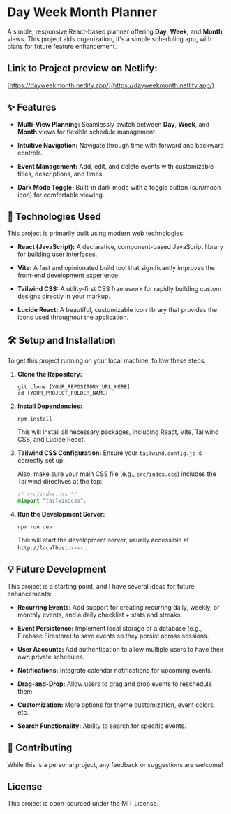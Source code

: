 
# Day Week Month Planner 

A simple, responsive React-based planner offering **Day**, **Week**, and **Month** views. This project aids organization, it's a simple scheduling app, with plans for future feature enhancement.
## Link to Project preview on Netlify: 
[https://dayweekmonth.netlify.app/](https://dayweekmonth.netlify.app/)

## ✨ Features

* **Multi-View Planning:** Seamlessly switch between **Day**, **Week**, and **Month** views for flexible schedule management.

* **Intuitive Navigation:** Navigate through time with forward and backward controls.

* **Event Management:** Add, edit, and delete events with customizable titles, descriptions, and times.

* **Dark Mode Toggle:** Built-in dark mode with a toggle button (sun/moon icon) for comfortable viewing.


## 🚀 Technologies Used

This project is primarily built using modern web technologies:

* **React (JavaScript):** A declarative, component-based JavaScript library for building user interfaces.

* **Vite:** A fast and opinionated build tool that significantly improves the front-end development experience.

* **Tailwind CSS:** A utility-first CSS framework for rapidly building custom designs directly in your markup.

* **Lucide React:** A beautiful, customizable icon library that provides the icons used throughout the application.


## 🛠️ Setup and Installation

To get this project running on your local machine, follow these steps:

1.  **Clone the Repository:**

    ```
    git clone [YOUR_REPOSITORY_URL_HERE]
    cd [YOUR_PROJECT_FOLDER_NAME]
    ```

2.  **Install Dependencies:**

    ```
    npm install
    ```

    This will install all necessary packages, including React, Vite, Tailwind CSS, and Lucide React.

3.  **Tailwind CSS Configuration:**
    Ensure your `tailwind.config.js` is correctly set up. 

    Also, make sure your main CSS file (e.g., `src/index.css`) includes the Tailwind directives at the top:

    ```css
    /* src/index.css */
    @import "tailwindcss";
    ```

4.  **Run the Development Server:**

    ```
    npm run dev
    ```

    This will start the development server, usually accessible at `http://localhost:----` .

## 💡 Future Development

This project is a starting point, and I have several ideas for future enhancements:

* **Recurring Events:** Add support for creating recurring daily, weekly, or monthly events, and a daily checklist + stats and streaks.
* **Event Persistence:** Implement local storage or a database (e.g., Firebase Firestore) to save events so they persist across sessions.

* **User Accounts:** Add authentication to allow multiple users to have their own private schedules.

* **Notifications:** Integrate calendar notifications for upcoming events.

* **Drag-and-Drop:** Allow users to drag and drop events to reschedule them.

* **Customization:** More options for theme customization, event colors, etc.

* **Search Functionality:** Ability to search for specific events.

## 🤝 Contributing

While this is a personal project, any feedback or suggestions are welcome!

## License

This project is open-sourced under the MIT License. 
```
